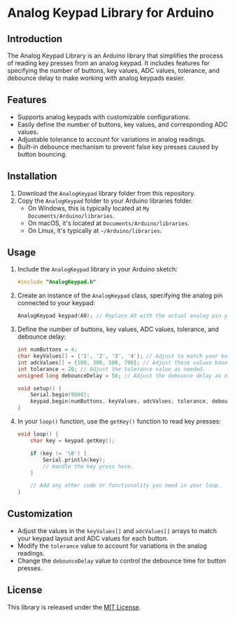 # Analog Keypad Library for Arduino

## Introduction

The Analog Keypad Library is an Arduino library that simplifies the process of reading key presses from an analog keypad. It includes features for specifying the number of buttons, key values, ADC values, tolerance, and debounce delay to make working with analog keypads easier.

## Features

- Supports analog keypads with customizable configurations.
- Easily define the number of buttons, key values, and corresponding ADC values.
- Adjustable tolerance to account for variations in analog readings.
- Built-in debounce mechanism to prevent false key presses caused by button bouncing.

## Installation

1. Download the `AnalogKeypad` library folder from this repository.
2. Copy the `AnalogKeypad` folder to your Arduino libraries folder.
   - On Windows, this is typically located at `My Documents/Arduino/libraries`.
   - On macOS, it's located at `Documents/Arduino/libraries`.
   - On Linux, it's typically at `~/Arduino/libraries`.

## Usage

1. Include the `AnalogKeypad` library in your Arduino sketch:

   ```cpp
   #include "AnalogKeypad.h"
   ```

2. Create an instance of the `AnalogKeypad` class, specifying the analog pin connected to your keypad:

   ```cpp
   AnalogKeypad keypad(A0); // Replace A0 with the actual analog pin you're using.
   ```

3. Define the number of buttons, key values, ADC values, tolerance, and debounce delay:

   ```cpp
   int numButtons = 4;
   char keyValues[] = {'1', '2', '3', '4'}; // Adjust to match your keypad layout.
   int adcValues[] = {100, 300, 500, 700}; // Adjust these values based on your keypad.
   int tolerance = 20; // Adjust the tolerance value as needed.
   unsigned long debounceDelay = 50; // Adjust the debounce delay as needed.

   void setup() {
       Serial.begin(9600);
       keypad.begin(numButtons, keyValues, adcValues, tolerance, debounceDelay);
   }
   ```

4. In your `loop()` function, use the `getKey()` function to read key presses:

   ```cpp
   void loop() {
       char key = keypad.getKey();

       if (key != '\0') {
           Serial.println(key);
           // Handle the key press here.
       }

       // Add any other code or functionality you need in your loop.
   }
   ```

## Customization

- Adjust the values in the `keyValues[]` and `adcValues[]` arrays to match your keypad layout and ADC values for each button.
- Modify the `tolerance` value to account for variations in the analog readings.
- Change the `debounceDelay` value to control the debounce time for button presses.

## License

This library is released under the [MIT License](LICENSE).
